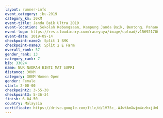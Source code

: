 ```yaml
---
layout: runner-info 
event_category: jbu-2019 
category_km: 30KM 
event-title: Janda Baik Ultra 2019 
event-location: Sekolah Kebangsaan, Kampung Janda Baik, Bentong, Pahang, Malaysia 
event-logo: https://res.cloudinary.com/raceyaya/image/upload/v1569217009/logo/janda-baik_vch1pc.jpg 
event-date: 2019-09-14 
checkpoint-name2: Split 1 SMK 
checkpoint-name3: Split 2 E Farm 
overall_rank: 57
gender_rank: 13
category_rank: 7
bib: 33024
name: NUR NADRAH BINTI MAT SUPRI
distance: 30KM
category: 30KM Women Open
gender: Female
start: 2-00-00
checkpoint2: 3-55-30
checkpoint3: 5-36-34
finish: 6-04-50
country: Malaysia
certificate: https://drive.google.com/file/d/1V75c_-WJwkkmXwjm4czhxjUvDYYOuJnA/view?usp=sharing
---
```

